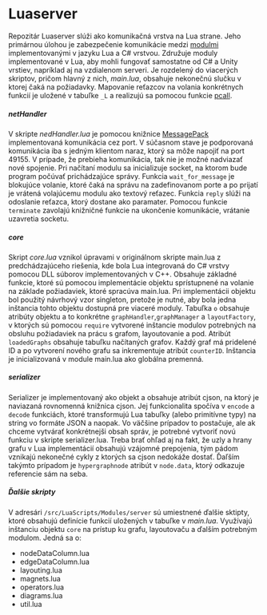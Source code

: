 # Luaserver
Repozitár Luaserver slúži ako komunikačná vrstva na Lua strane. Jeho primárnou úlohou je zabezpečenie komunikácie medzi [modulmi](http://team03-20.studenti.fiit.stuba.sk/dokumentacia_k_produktu/architektura_systemu/moduly_systemu/lua/) implementovanými v jazyku Lua a C# vrstvou. Združuje moduly implementované v Lua, aby mohli fungovať samostatne od C# a Unity vrstiev, napríklad aj na vzdialenom serveri. Je rozdelený do viacerých skriptov, pričom hlavný z nich, *main.lua*, obsahuje nekonečnú slučku v ktorej čaká na požiadavky. Mapovanie reťazcov na volania konkrétnych funkcií je uložené v tabuľke `_L` a realizujú sa pomocou funkcie [pcall](https://www.lua.org/pil/8.4.html).

##### netHandler
V skripte *nedHandler.lua* je pomocou knižnice [MessagePack](https://msgpack.org/#json-to-msgpack) implementovaná komunikácia cez port. V súčasnom stave je podporovaná komunikácia iba s jedným klientom naraz, ktorý sa môže napojiť na port 49155. V prípade, že prebieha komunikácia, tak nie je možné nadviazať nové spojenie. Pri načítaní modulu sa inicializuje socket, na ktorom bude program počúvať prichádzajúce správy. Funkcia `wait_for_message` je blokujúce volanie, ktoré čaká na správu na zadefinovanom porte a po prijatí je vrátená volajúcemu modulu ako textový reťazec. Funkcia `reply` slúži na odoslanie reťazca, ktorý dostane ako paramater. Pomocou funkcie `terminate` zavolajú knižničné funkcie na ukončenie komunikácie, vrátanie uzavretia socketu.

##### core
Skript *core.lua* vznikol úpravami v originálnom skripte main.lua z predchádzajúceho riešenia, kde bola Lua integrovaná do C# vrstvy pomocou DLL súborov implementovaných v C++. Obsahuje základné funkcie, ktoré sú pomocou implementácie objektu sprístupnené na volanie na základe požiadaviek, ktoré spracúva main.lua. Pri implementácii objektu bol použitý návrhový vzor singleton, pretože je nutné, aby bola jedna inštancia tohto objektu dostupná pre viaceré moduly. Tabuľka `o` obsahuje atribúty objektu a to konkrétne `graphHandler`,`graphManager` a `layoutFactory`, v ktorých sú pomocou `require` vytvorené inštancie modulov potrebných na obsluhu požiadaviek na prácu s grafom, layoutovanie a pod. Atribút `loadedGraphs` obsahuje tabuľku načítaných grafov. Každý graf má pridelené ID a po vytvorení nového grafu sa inkrementuje atribút `counterID`. Inštancia je inicializovaná v module main.lua ako globálna premenná.

##### serializer
Serializer je implementovaný ako objekt a obsahuje atribút cjson, na ktorý je naviazaná rovnomenná knižnica cjson. Jej funkcionalita spočíva v `encode` a `decode` funkciách, ktoré transformujú Lua tabuľky (alebo primitívne typy) na string vo formáte JSON a naopak. Vo väčšine prípadov to postačuje, ale ak chceme vytvárať konkrétnejši obsah správ, je potrebné vytvoriť novú funkciu v skripte serializer.lua. Treba brať ohľad aj na fakt, že uzly a hrany grafu v Lua implementácií obsahujú vzájomné prepojenia, tým pádom vznikajú nekonečné cykly z ktorých sa cjson nedokáže dostať. Ďaľším takýmto prípadom je `hypergraphnode` atribút v `node.data`, ktorý odkazuje referencie sám na seba.    

##### Ďalšie skripty
V adresári `/src/LuaScripts/Modules/server` sú umiestnené ďalšie sktipty, ktoré obsahujú definície funkcií uložených v tabuľke v *main.lua*. Využívajú inštanciu objektu `core` na prístup ku grafu, layoutovaču a ďalším potrebným modulom. Jedná sa o:
- nodeDataColumn.lua
- edgeDataColumn.lua
- layouting.lua
- magnets.lua
- operators.lua
- diagrams.lua
- util.lua